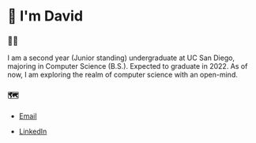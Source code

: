 # :wave: I'm David 

### :technologist:

I am a second year (Junior standing) undergraduate at UC San Diego, majoring in 
Computer Science (B.S.). Expected to graduate in 2022. As of now, I am exploring 
the realm of computer science with an open-mind.

<!--🔭 I’m currently working on [cmd](https://github.com/davidjeong0628/cmd).-->

### :world_map:

* [Email](mailto:davidjeong0628@gmail.com)

* [LinkedIn](https://www.linkedin.com/in/david-jeong-b85488192/)
